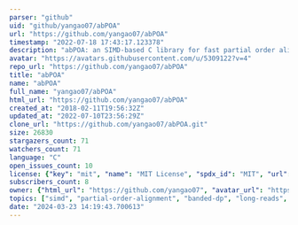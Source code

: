 ```yaml
---
parser: "github"
uid: "github/yangao07/abPOA"
url: "https://github.com/yangao07/abPOA"
timestamp: "2022-07-18 17:43:17.123378"
description: "abPOA: an SIMD-based C library for fast partial order alignment using adaptive band"
avatar: "https://avatars.githubusercontent.com/u/5309122?v=4"
repo_url: "https://github.com/yangao07/abPOA"
title: "abPOA"
name: "abPOA"
full_name: "yangao07/abPOA"
html_url: "https://github.com/yangao07/abPOA"
created_at: "2018-02-11T19:56:32Z"
updated_at: "2022-07-10T23:56:29Z"
clone_url: "https://github.com/yangao07/abPOA.git"
size: 26830
stargazers_count: 71
watchers_count: 71
language: "C"
open_issues_count: 10
license: {"key": "mit", "name": "MIT License", "spdx_id": "MIT", "url": "https://api.github.com/licenses/mit", "node_id": "MDc6TGljZW5zZTEz"}
subscribers_count: 8
owner: {"html_url": "https://github.com/yangao07", "avatar_url": "https://avatars.githubusercontent.com/u/5309122?v=4", "login": "yangao07", "type": "User"}
topics: ["simd", "partial-order-alignment", "banded-dp", "long-reads", "consensus-sequences", "multiple-sequence-alignment", "alignment-graph", "consensus-sequence", "gfa-format"]
date: "2024-03-23 14:19:43.700613"
---
```

